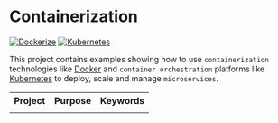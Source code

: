 # Containerization

[![Dockerize](https://img.shields.io/badge/Docker-FFF?style=flat&logo=Docker)](https://www.docker.com/)
[![Kubernetes](https://img.shields.io/badge/Kubernetes-FFF?style=flat&logo=Kubernetes)](https://kubernetes.io/)

This project contains examples showing how to use `containerization` technologies like [Docker](https://www.docker.com/) and `container orchestration` platforms like [Kubernetes](https://kubernetes.io/) to deploy, scale and manage `microservices`.

|Project |Purpose |Keywords |
|--------|--------|---------|
| | | |
